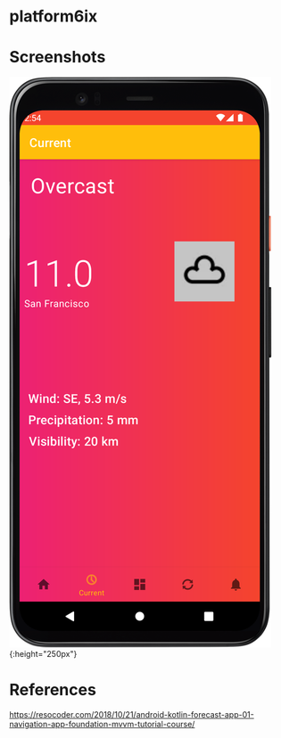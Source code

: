 # platform6ix


# Screenshots

![Screenshot1](https://github.com/arunabhdas/platform6ix/blob/main/screenshots/screenshot_current_fragment_1.png){:height="250px"}

# References

https://resocoder.com/2018/10/21/android-kotlin-forecast-app-01-navigation-app-foundation-mvvm-tutorial-course/


